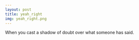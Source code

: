 ```yaml
---
layout: post
title: yeah_right
img: yeah_right.png
---
```

When you cast a shadow of doubt over what someone has said.

